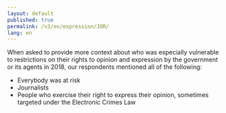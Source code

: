 ```yaml
---
layout: default
published: true
permalink: /v3/en/expression/JOR/
lang: en
---
```


When asked to provide more context about who was especially vulnerable to restrictions on their rights to opinion and expression by the government or its agents in 2018, our respondents mentioned all of the following:
-	Everybody was at risk
-	Journalists
-	People who exercise their right to express their opinion, sometimes targeted under the Electronic Crimes Law

